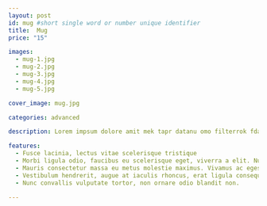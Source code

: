 ```yaml
---
layout: post
id: mug #short single word or number unique identifier
title:  Mug
price: "15"

images:
  - mug-1.jpg
  - mug-2.jpg
  - mug-3.jpg
  - mug-4.jpg
  - mug-5.jpg

cover_image: mug.jpg

categories: advanced

description: Lorem impsum dolore amit mek tapr datanu omo filterrok fdam. Lorem impsum dolore amit mek tapr datanu omo filterrok fdam

features:
  - Fusce lacinia, lectus vitae scelerisque tristique
  - Morbi ligula odio, faucibus eu scelerisque eget, viverra a elit. Nullam quis ipsum molestie, dictum arcu id, semper leo
  - Mauris consectetur massa eu metus molestie maximus. Vivamus ac egestas eros
  - Vestibulum hendrerit, augue at iaculis rhoncus, erat ligula consequat lorem
  - Nunc convallis vulputate tortor, non ornare odio blandit non.

---
```

